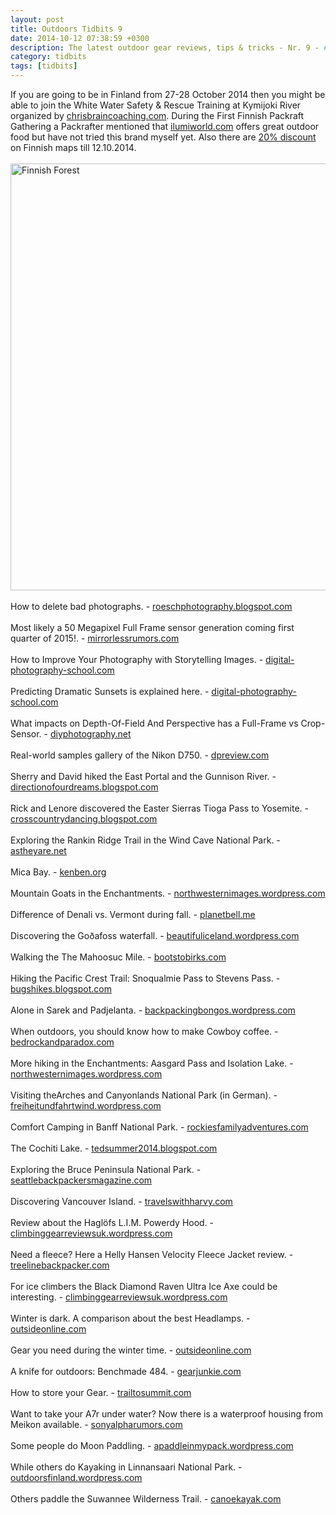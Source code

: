 ```yaml
---
layout: post
title: Outdoors Tidbits 9
date: 2014-10-12 07:38:59 +0300
description: The latest outdoor gear reviews, tips & tricks - Nr. 9 - #outdoorstidbits
category: tidbits
tags: [tidbits]
---
```

If you are going to be in Finland from 27-28 October 2014 then you might be able to join the White Water Safety & Rescue Training at Kymijoki River organized by [chrisbraincoaching.com](http://www.chrisbraincoaching.com/).  During the First Finnish Packraft Gathering a Packrafter mentioned that [ilumiworld.com](http://www.ilumiworld.com/) offers great outdoor food but have not tried this brand myself yet. Also there are [20% discount](http://www.karttakauppa.fi/workspace.client_organization/PublishedService?file=page&pageID=3&action=view&groupID=1788)  on Finnish maps till 12.10.2014.
<br><br><a href="https://www.flickr.com/photos/90204224@N07/14773390709"><img src="https://c2.staticflickr.com/6/5587/14773390709_f658ef8438_b.jpg" width="1024" height="683" alt="Finnish Forest"></a><!--more-->
<br><br>
How to delete bad photographs. - [roeschphotography.blogspot.com](http://roeschphotography.blogspot.com/2014/10/delete-bad-photographs-actually-delete.html)
<br><br>
Most likely a 50 Megapixel Full Frame sensor generation coming first quarter of 2015!. - [mirrorlessrumors.com](http://www.mirrorlessrumors.com/50-megapixel-full-frame-sensor-generation-coming-first-quarter-of-2015)
<br><br>
How to Improve Your Photography with Storytelling Images. - [digital-photography-school.com](http://digital-photography-school.com/how-to-improve-your-photography-with-storytelling-images/)
<br><br>
Predicting Dramatic Sunsets is explained here. - [digital-photography-school.com](http://digital-photography-school.com/predicting-dramatic-sunsets/)
<br><br>
What impacts on Depth-Of-Field And Perspective has a Full-Frame vs Crop-Sensor. - [diyphotography.net](http://www.diyphotography.net/full-frame-vs-crop-sensor-comparison-depth-field-perspective/)
<br><br>
Real-world samples gallery of the Nikon D750. - [dpreview.com](http://www.dpreview.com/articles/0025207362/nikon-d750-real-world-samples-gallery-posted)
<br><br>
Sherry and David hiked the East Portal and the Gunnison River. - [directionofourdreams.blogspot.com](http://directionofourdreams.blogspot.com/2014/10/east-portal-and-gunnison-river.html)
<br><br>
Rick and Lenore discovered the Easter Sierras Tioga Pass to Yosemite. - [crosscountrydancing.blogspot.com](http://crosscountrydancing.blogspot.com/2014/10/easter-sierras-part-three-tioga-pass-to.html)
<br><br>
Exploring the Rankin Ridge Trail in the Wind Cave National Park. - [astheyare.net](http://astheyare.net/2014/10/10/wind-cave-national-park-rankin-ridge-trail)
<br><br>
Mica Bay. - [kenben.org](http://kenben.org/2014/10/09/mica-bay)<br><br>
Mountain Goats in the Enchantments. - [northwesternimages.wordpress.com](http://northwesternimages.wordpress.com/2014/10/09/mountain-goats-in-the-enchantments)
<br><br>
Difference of Denali vs. Vermont during fall. - [planetbell.me](http://planetbell.me/2014/10/10/fall-foliage-wars-denali-vs-vermont/) <br><br>
Discovering the Goðafoss waterfall. - [beautifuliceland.wordpress.com](http://beautifuliceland.wordpress.com/2014/10/10/icelandic-road-trip-the-beauty-vs-the-beast)
<br><br>
Walking the The Mahoosuc Mile. - [bootstobirks.com](http://bootstobirks.com/2014/10/09/the-mahoosuc-mile/)
<br><br>
Hiking the Pacific Crest Trail: Snoqualmie Pass to Stevens Pass. - [bugshikes.blogspot.com](http://bugshikes.blogspot.com/2014/09/snoqualmie-pass-to-stevens-pass.html)
<br><br>
Alone in Sarek and Padjelanta. - [backpackingbongos.wordpress.com](http://backpackingbongos.wordpress.com/2014/10/10/into-the-wild-alone-in-sarek-and-padjelanta-part-four/)
<br><br>
When outdoors, you should know how to make Cowboy coffee. - [bedrockandparadox.com](http://bedrockandparadox.com/2014/10/10/how-to-make-cowboy-coffee)
<br><br>
More hiking in the Enchantments: Aasgard Pass and Isolation Lake. - [northwesternimages.wordpress.com](http://northwesternimages.wordpress.com/2014/10/10/aasgard-pass-and-isolation-lake-enchantments)
<br><br>
Visiting theArches and Canyonlands National Park (in German). - [freiheitundfahrtwind.wordpress.com](http://freiheitundfahrtwind.wordpress.com/2014/10/10/in-der-wueste-arches-und-canyonlands-natinalpark)
<br><br>
Comfort Camping in Banff National Park. - [rockiesfamilyadventures.com](http://www.rockiesfamilyadventures.com/2014/10/comfort-camping-in-banff-national-park.html)
<br><br>
The Cochiti Lake. - [tedsummer2014.blogspot.com](http://tedsummer2014.blogspot.com/2014/10/cochiti-lake.html)
<br><br>
Exploring the Bruce Peninsula National Park. - [seattlebackpackersmagazine.com](http://seattlebackpackersmagazine.com/exploring-bruce-peninsula-national-park/)
<br><br>
Discovering Vancouver Island. - [travelswithharvy.com](http://travelswithharvy.com/2014/10/09/beyond-victoria-on-vancouver-island)
<br><br>
Review about the Haglöfs L.I.M. Powerdy Hood. - [climbinggearreviewsuk.wordpress.com](http://climbinggearreviewsuk.wordpress.com/2014/10/11/haglofs-l-i-m-powerdy-hood-climbing-gear-review)
<br><br>
Need a fleece? Here a Helly Hansen Velocity Fleece Jacket review. - [treelinebackpacker.com](http://treelinebackpacker.com/2014/10/09/helly-hansen-velocity-fleece-jacket-review)
<br><br>
For ice climbers the Black Diamond Raven Ultra Ice Axe could be interesting. - [climbinggearreviewsuk.wordpress.com](http://climbinggearreviewsuk.wordpress.com/2014/10/09/black-diamond-raven-ultra-ice-axe-climbing-gear-review)
<br><br>
Winter is dark. A comparison about the best Headlamps. - [outsideonline.com](http://www.outsideonline.com/outdoor-gear/gear-shed/gear-guy/What-Are-the-Best-High-Tech-Headlamps.html)
<br><br>
Gear you need during the winter time. - [outsideonline.com](http://www.outsideonline.com/outdoor-gear/snow-sports/Mountain-Athletes-Favorite-Accessories.html)
<br><br>
A knife for outdoors: Benchmade 484. - [gearjunkie.com](http://gearjunkie.com/benchmade-484-knife-review)
<br><br>
How to store your Gear. - [trailtosummit.com](http://trailtosummit.com/gear-storage-for-small-spaces/)
<br><br>
Want to take your A7r under water? Now there is a waterproof housing from Meikon available. - [sonyalpharumors.com](http://www.sonyalpharumors.com/a-cheap-waterproof-housing-for-the-a7-a7r-a7s-from-meikon/)
<br><br>
Some people do Moon Paddling. - [apaddleinmypack.wordpress.com](http://apaddleinmypack.wordpress.com/2014/10/11/paddling-a-blood-moon)
<br><br>
While others do Kayaking  in Linnansaari National Park. - [outdoorsfinland.wordpress.com](http://outdoorsfinland.wordpress.com/2014/10/09/autumn-kayaking-linnansaari-national-park)
<br><br>
Others paddle the Suwannee Wilderness Trail. - [canoekayak.com](http://www.canoekayak.com/travel/destination-floridas-suwannee-river/) 
